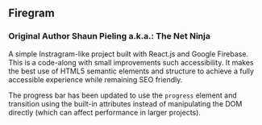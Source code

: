 ## Firegram

### Original Author Shaun Pieling a.k.a.: The Net Ninja

A simple Instragram-like project built with React.js and Google Firebase.
This is a code-along with small improvements such accessibility. It makes the
best use of HTML5 semantic elements and structure to achieve a fully accessible
experience while remaining SEO friendly.

The progress bar has been updated to use the `progress` element and transition
using the built-in attributes instead of manipulating the DOM directly (which
can affect performance in larger projects).
